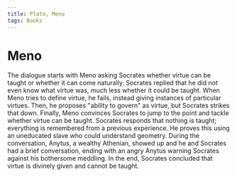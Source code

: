 ```yaml
---
title: Plato, Meno
tags: Books
---
```


# Meno
The dialogue starts with Meno asking Socrates whether virtue can be taught or whether it can come naturally. Socrates replied that he did not even know what virtue was, much less whether it could be taught. When Meno tries to define virtue, he fails, instead giving instances of particular virtues. Then, he proposes "ability to govern" as virtue, but Socrates strikes that down. Finally, Meno convinces Socrates to jump to the point and tackle whether virtue can be taught. Socrates responds that nothing is taught; everything is remembered from a previous experience. He proves this using an uneducated slave who could understand geometry. During the conversation, Anytus, a wealthy Athenian, showed up and he and Socrates had a brief conversation, ending with an angry Anytus warning Socrates against his bothersome meddling. In the end, Socrates concluded that virtue is divinely given and cannot be taught.
